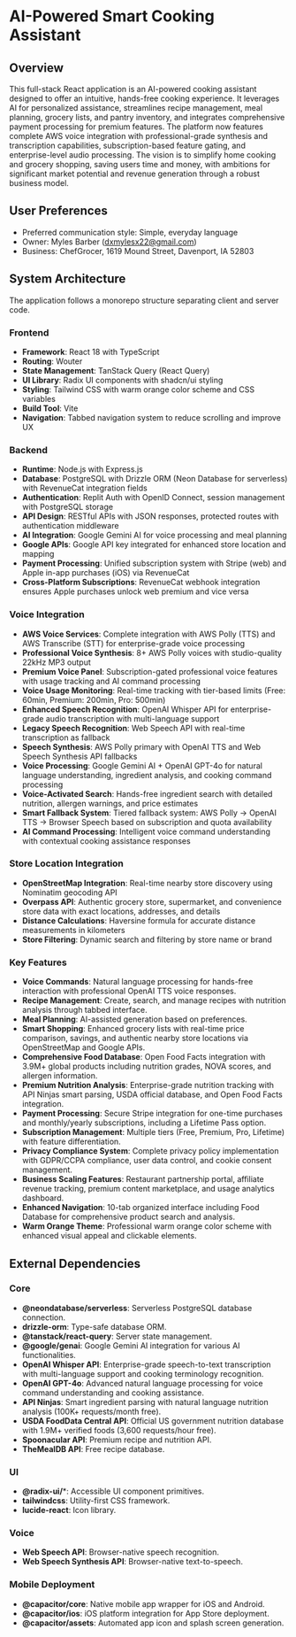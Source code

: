 # AI-Powered Smart Cooking Assistant

## Overview
This full-stack React application is an AI-powered cooking assistant designed to offer an intuitive, hands-free cooking experience. It leverages AI for personalized assistance, streamlines recipe management, meal planning, grocery lists, and pantry inventory, and integrates comprehensive payment processing for premium features. The platform now features complete AWS voice integration with professional-grade synthesis and transcription capabilities, subscription-based feature gating, and enterprise-level audio processing. The vision is to simplify home cooking and grocery shopping, saving users time and money, with ambitions for significant market potential and revenue generation through a robust business model.

## User Preferences
- Preferred communication style: Simple, everyday language
- Owner: Myles Barber (dxmylesx22@gmail.com)
- Business: ChefGrocer, 1619 Mound Street, Davenport, IA 52803

## System Architecture

The application follows a monorepo structure separating client and server code.

### Frontend
- **Framework**: React 18 with TypeScript
- **Routing**: Wouter
- **State Management**: TanStack Query (React Query)
- **UI Library**: Radix UI components with shadcn/ui styling
- **Styling**: Tailwind CSS with warm orange color scheme and CSS variables
- **Build Tool**: Vite
- **Navigation**: Tabbed navigation system to reduce scrolling and improve UX

### Backend
- **Runtime**: Node.js with Express.js
- **Database**: PostgreSQL with Drizzle ORM (Neon Database for serverless) with RevenueCat integration fields
- **Authentication**: Replit Auth with OpenID Connect, session management with PostgreSQL storage
- **API Design**: RESTful APIs with JSON responses, protected routes with authentication middleware
- **AI Integration**: Google Gemini AI for voice processing and meal planning
- **Google APIs**: Google API key integrated for enhanced store location and mapping
- **Payment Processing**: Unified subscription system with Stripe (web) and Apple in-app purchases (iOS) via RevenueCat
- **Cross-Platform Subscriptions**: RevenueCat webhook integration ensures Apple purchases unlock web premium and vice versa

### Voice Integration
- **AWS Voice Services**: Complete integration with AWS Polly (TTS) and AWS Transcribe (STT) for enterprise-grade voice processing
- **Professional Voice Synthesis**: 8+ AWS Polly voices with studio-quality 22kHz MP3 output
- **Premium Voice Panel**: Subscription-gated professional voice features with usage tracking and AI command processing
- **Voice Usage Monitoring**: Real-time tracking with tier-based limits (Free: 60min, Premium: 200min, Pro: 500min)
- **Enhanced Speech Recognition**: OpenAI Whisper API for enterprise-grade audio transcription with multi-language support
- **Legacy Speech Recognition**: Web Speech API with real-time transcription as fallback
- **Speech Synthesis**: AWS Polly primary with OpenAI TTS and Web Speech Synthesis API fallbacks
- **Voice Processing**: Google Gemini AI + OpenAI GPT-4o for natural language understanding, ingredient analysis, and cooking command processing
- **Voice-Activated Search**: Hands-free ingredient search with detailed nutrition, allergen warnings, and price estimates
- **Smart Fallback System**: Tiered fallback system: AWS Polly → OpenAI TTS → Browser Speech based on subscription and quota availability
- **AI Command Processing**: Intelligent voice command understanding with contextual cooking assistance responses

### Store Location Integration
- **OpenStreetMap Integration**: Real-time nearby store discovery using Nominatim geocoding API
- **Overpass API**: Authentic grocery store, supermarket, and convenience store data with exact locations, addresses, and details
- **Distance Calculations**: Haversine formula for accurate distance measurements in kilometers
- **Store Filtering**: Dynamic search and filtering by store name or brand

### Key Features
- **Voice Commands**: Natural language processing for hands-free interaction with professional OpenAI TTS voice responses.
- **Recipe Management**: Create, search, and manage recipes with nutrition analysis through tabbed interface.
- **Meal Planning**: AI-assisted generation based on preferences.
- **Smart Shopping**: Enhanced grocery lists with real-time price comparison, savings, and authentic nearby store locations via OpenStreetMap and Google APIs.
- **Comprehensive Food Database**: Open Food Facts integration with 3.9M+ global products including nutrition grades, NOVA scores, and allergen information.
- **Premium Nutrition Analysis**: Enterprise-grade nutrition tracking with API Ninjas smart parsing, USDA official database, and Open Food Facts integration.
- **Payment Processing**: Secure Stripe integration for one-time purchases and monthly/yearly subscriptions, including a Lifetime Pass option.
- **Subscription Management**: Multiple tiers (Free, Premium, Pro, Lifetime) with feature differentiation.
- **Privacy Compliance System**: Complete privacy policy implementation with GDPR/CCPA compliance, user data control, and cookie consent management.
- **Business Scaling Features**: Restaurant partnership portal, affiliate revenue tracking, premium content marketplace, and usage analytics dashboard.
- **Enhanced Navigation**: 10-tab organized interface including Food Database for comprehensive product search and analysis.
- **Warm Orange Theme**: Professional warm orange color scheme with enhanced visual appeal and clickable elements.

## External Dependencies

### Core
- **@neondatabase/serverless**: Serverless PostgreSQL database connection.
- **drizzle-orm**: Type-safe database ORM.
- **@tanstack/react-query**: Server state management.
- **@google/genai**: Google Gemini AI integration for various AI functionalities.
- **OpenAI Whisper API**: Enterprise-grade speech-to-text transcription with multi-language support and cooking terminology recognition.
- **OpenAI GPT-4o**: Advanced natural language processing for voice command understanding and cooking assistance.
- **API Ninjas**: Smart ingredient parsing with natural language nutrition analysis (100K+ requests/month free).
- **USDA FoodData Central API**: Official US government nutrition database with 1.9M+ verified foods (3,600 requests/hour free).
- **Spoonacular API**: Premium recipe and nutrition API.
- **TheMealDB API**: Free recipe database.

### UI
- **@radix-ui/***: Accessible UI component primitives.
- **tailwindcss**: Utility-first CSS framework.
- **lucide-react**: Icon library.

### Voice
- **Web Speech API**: Browser-native speech recognition.
- **Web Speech Synthesis API**: Browser-native text-to-speech.

### Mobile Deployment
- **@capacitor/core**: Native mobile app wrapper for iOS and Android.
- **@capacitor/ios**: iOS platform integration for App Store deployment.
- **@capacitor/assets**: Automated app icon and splash screen generation.